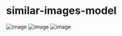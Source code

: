 # similar-images-model
![image](https://user-images.githubusercontent.com/30720494/215772249-4ea19036-cdfa-4f9b-9888-a1eab74839b1.png)
![image](https://user-images.githubusercontent.com/30720494/215771806-1545d4bf-882c-49e8-a6fb-89fded3ab926.png)
![image](https://user-images.githubusercontent.com/30720494/215771873-38eba2be-23d7-4f8f-9afb-6f1588e73c1f.png)
